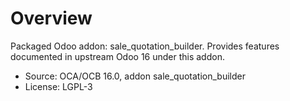 # Overview

Packaged Odoo addon: sale_quotation_builder. Provides features documented in upstream Odoo 16 under this addon.

- Source: OCA/OCB 16.0, addon sale_quotation_builder
- License: LGPL-3
